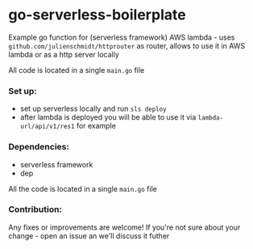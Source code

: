 # go-serverless-boilerplate
Example go function for (serverless framework) AWS lambda - uses `github.com/julienschmidt/httprouter` as router, allows to use it in AWS lambda or as a http server locally

All code is located in a single `main.go` file

### Set up:
- set up serverless locally and run `sls deploy`
- after lambda is deployed you will be able to use it via `lambda-url/api/v1/res1` for example

### Dependencies:
- serverless framework
- dep

All the code is located in a single `main.go` file

### Contribution:
Any fixes or improvements are welcome! If you're not sure about your change - open an issue an we'll discuss it futher
